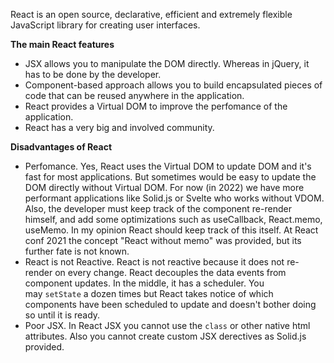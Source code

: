 React is an open source, declarative, efficient and extremely flexible JavaScript library for creating user interfaces.

**The main React features**

- JSX allows you to manipulate the DOM directly. Whereas in jQuery, it has to be done by the developer.
- Component-based approach allows you to build encapsulated pieces of code that can be reused anywhere in the application.
- React provides a Virtual DOM to improve the perfomance of the application.
- React has a very big and involved community.

**Disadvantages of React**

-  Perfomance. Yes, React uses the Virtual DOM to update DOM and it's fast for most applications. But sometimes would be easy to update the DOM directly without Virtual DOM. For now (in 2022) we have more performant applications like Solid.js or Svelte who works without VDOM. Also, the developer must keep track of the component re-render himself, and add some optimizations such as useCallback, React.memo, useMemo. In my opinion React should keep track of this itself. At React conf 2021 the concept "React without memo" was provided, but its further fate is not known.
- React is not Reactive. React is not reactive because it does not re-render on every change. React decouples the data events from component updates. In the middle, it has a scheduler. You may `setState` a dozen times but React takes notice of which components have been scheduled to update and doesn't bother doing so until it is ready.
- Poor JSX. In React JSX you cannot use the `class` or other native html attributes. Also you cannot create custom JSX derectives as Solid.js provided.

